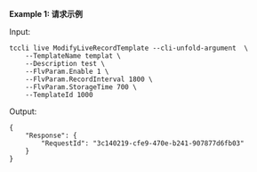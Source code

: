 **Example 1: 请求示例**



Input: 

```
tccli live ModifyLiveRecordTemplate --cli-unfold-argument  \
    --TemplateName templat \
    --Description test \
    --FlvParam.Enable 1 \
    --FlvParam.RecordInterval 1800 \
    --FlvParam.StorageTime 700 \
    --TemplateId 1000
```

Output: 
```
{
    "Response": {
        "RequestId": "3c140219-cfe9-470e-b241-907877d6fb03"
    }
}
```

